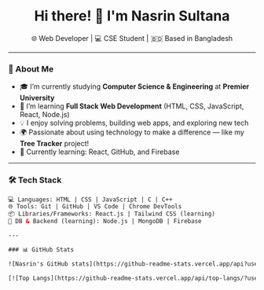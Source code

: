<h1 align="center">Hi there! 👋 I'm Nasrin Sultana</h1>

<p align="center">
🌐 Web Developer | 💻 CSE Student | 🇧🇩 Based in Bangladesh  
</p>

---

### 🚀 About Me

- 🎓 I’m currently studying **Computer Science & Engineering** at **Premier University**
- 🌱 I’m learning **Full Stack Web Development** (HTML, CSS, JavaScript, React, Node.js)
- 💡 I enjoy solving problems, building web apps, and exploring new tech
- 🌍 Passionate about using technology to make a difference — like my **Tree Tracker** project!
- 📖 Currently learning: React, GitHub, and Firebase

---

### 🛠️ Tech Stack

```html
💻 Languages: HTML | CSS | JavaScript | C | C++
🌐 Tools: Git | GitHub | VS Code | Chrome DevTools
📦 Libraries/Frameworks: React.js | Tailwind CSS (learning)
🌱 DB & Backend (learning): Node.js | MongoDB | Firebase

---

### 📊 GitHub Stats

![Nasrin's GitHub stats](https://github-readme-stats.vercel.app/api?username=nasrinsultana&show_icons=true&theme=dracula)

[![Top Langs](https://github-readme-stats.vercel.app/api/top-langs/?username=nasrinsultana&layout=compact&theme=dracula)](https://github.com/nasrinsultana)

